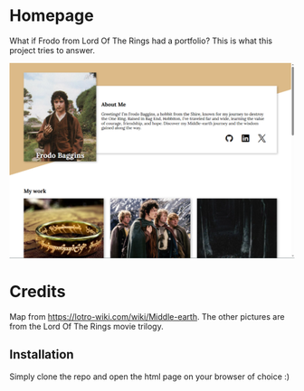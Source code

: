 # Homepage

What if Frodo from Lord Of The Rings had a portfolio? This is what this project tries to answer.

![website](screenshot.png)

# Credits

Map from https://lotro-wiki.com/wiki/Middle-earth. The other pictures are from the Lord Of The Rings movie trilogy.

## Installation

Simply clone the repo and open the html page on your browser of choice :)
